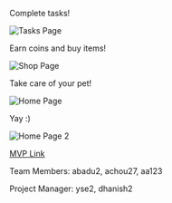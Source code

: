 Complete tasks!

![Tasks Page](https://media.discordapp.net/attachments/573324187943305223/1253096343564456087/Screenshot_20240619_141727.png?ex=66749c69&is=66734ae9&hm=92d15da29fcb9aac59a7974a3a8c65508da8f029b0d152b18daa8954d0d03a6c&=&format=webp&quality=lossless&width=296&height=646)

Earn coins and buy items!

![Shop Page](https://media.discordapp.net/attachments/573324187943305223/1253096389911646209/Screenshot_20240619_141738.png?ex=66749c74&is=66734af4&hm=9d0150009e964f1a6d93a1e562a67b9beeaeb42179ed533e45ccdc100d86f636&=&format=webp&quality=lossless&width=296&height=646)

Take care of your pet!

![Home Page](https://media.discordapp.net/attachments/573324187943305223/1253096446689935411/Screenshot_20240619_141748.png?ex=66749c82&is=66734b02&hm=60c6379bcd18f7443c718f39509b94e7cf9d42c001f5fd7ef51cc7b1214edac0&=&format=webp&quality=lossless&width=296&height=646)

Yay :)

![Home Page 2](https://media.discordapp.net/attachments/573324187943305223/1253096485881643069/Screenshot_20240619_141801.png?ex=66749c8b&is=66734b0b&hm=75847a11cb7a4ec4206f12cdce0215e4d565eb73fac12621d3c7332b150ae1de&=&format=webp&quality=lossless&width=296&height=646)


[MVP Link](https://docs.google.com/document/d/14asdWMNueAluJGSRiteGCfHvCXugqbUJu6Wc4NP9FLM/edit?usp=drive_link)

Team Members: abadu2, achou27, aa123

Project Manager: yse2, dhanish2
